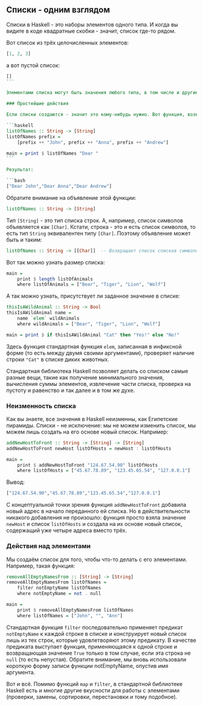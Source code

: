 Списки - одним взглядом
-----------------------

Списки в Haskell - это наборы элементов одного типа. И когда вы видите в коде квадратные скобки - значит, список где-то рядом.

Вот список из трёх целочисленных элементов:
 
```haskell
[1, 2, 3]
```

а вот пустой список:

```haskell
[]
``` 

Элементами списка могут быть значения любого типа, в том числе и другие списки. Мы даже можем создать список функций, но после прочтения предыдущих глав вас этот факт не должен удивлять.

### Простейшие действия

Если списки создаются - значит это кому-нибудь нужно. Вот функция, возвращающая список из трёх строк:

```haskell
listOfNames :: String -> [String]
listOfNames prefix = 
    [prefix ++ "John", prefix ++ "Anna", prefix ++ "Andrew"]

main = print $ listOfNames "Dear "
``` 

Результат:

```bash
["Dear John","Dear Anna","Dear Andrew"]
```

Обратите внимание на объявление этой функции:

```haskell
listOfNames :: String -> [String]
```

Тип `[String]` - это тип списка строк. А, например, список символов объявляется как `[Char]`. Кстати, строка - это и есть список символов, то есть тип `String` эквивалентен типу `[Char]`. Поэтому объявление может быть и таким:

```haskell
listOfNames :: String -> [[Char]]  -- Возвращает список списков символов.
```

Вот так можно узнать размер списка:

```haskell
main =
    print $ length listOfAnimals
    where listOfAnimals = ["Bear", "Tiger", "Lion", "Wolf"]
```

А так можно узнать, присутствует ли заданное значение в списке:

```haskell
thisIsAWildAnimal :: String -> Bool
thisIsAWildAnimal name =
    name `elem` wildAnimals
    where wildAnimals = ["Bear", "Tiger", "Lion", "Wolf"]

main = print $ if thisIsAWildAnimal "Cat" then "Yes!" else "No!"
```

Здесь функция стандартная функция `elem`, записанная в инфиксной форме (то есть между двумя своими аргументами), проверяет наличие строки `"Cat"` в списке диких животных.

Стандартная библиотека Haskell позволяет делать со списком самые разные вещи, такие как получение минимального значения, вычисления суммы элементов, извлечение части списка, проверка на пустоту и равенство и так далее и в том же духе.

### Неизменность списка

Как вы знаете, все значения в Haskell неизменны, как Египетские пирамиды. Списки - не исключение: мы не можем изменить список, мы можем лишь создать на его основе новый список. Например:

```haskell
addNewHostToFront :: String -> [String] -> [String]
addNewHostToFront newHost listOfHosts = newHost : listOfHosts

main =
    print $ addNewHostToFront "124.67.54.90" listOfHosts
    where listOfHosts = ["45.67.78.89", "123.45.65.54", "127.0.0.1"]
```

Вывод:
 
```bash
["124.67.54.90","45.67.78.89","123.45.65.54","127.0.0.1"]
```

С концептуальной точки зрения функция `addNewHostToFront` добавила новый адрес в начало переданного ей списка. Но в действительности никакого добавления не произошло: функция просто взяла значение `newHost` и список `listOfHosts` и создала на их основе новый список, содержащий уже четыре адреса вместо трёх.

### Действия над элементами

Мы создаём список для того, чтобы что-то делать с его элементами. Например, такая функция:

```haskell
removeAllEmptyNamesFrom :: [String] -> [String]
removeAllEmptyNamesFrom listOfNames =
    filter notEmptyName listOfNames
    where notEmptyName = not . null 

main =
    print $ removeAllEmptyNamesFrom listOfNames
    where listOfNames = ["John", "", "Ann"]
```

Стандартная функция `filter` последовательно применяет предикат `notEmptyName` к каждой строке в списке и конструирует новый список лишь из тех строк, которые удовлетворяют этому предикату. В качестве предиката выступает функция, применяющаяся к одной строке и возвращающая значение `True` только в том случае, если эта строка не `null` (то есть непустая). Обратите внимание, мы вновь использовали короткую форму записи функции notEmptyName, опустив имя аргумента. 

Вот и всё. Помимо функций `map` и `filter`, в стандартной библиотеке Haskell есть и многие другие вкусности для работы с элементами (проверки, замены, сортировки, перестановки и тому подобное).

